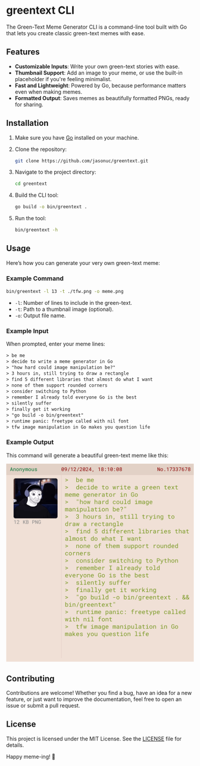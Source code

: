 # greentext CLI

The Green-Text Meme Generator CLI is a command-line tool built with Go that lets you create classic green-text memes with ease.

## Features

- **Customizable Inputs**: Write your own green-text stories with ease.
- **Thumbnail Support**: Add an image to your meme, or use the built-in placeholder if you're feeling minimalist.
- **Fast and Lightweight**: Powered by Go, because performance matters even when making memes.
- **Formatted Output**: Saves memes as beautifully formatted PNGs, ready for sharing.

## Installation

1. Make sure you have [Go](https://golang.org/dl/) installed on your machine.
2. Clone the repository:

   ```bash
   git clone https://github.com/jasonuc/greentext.git
   ```

3. Navigate to the project directory:

   ```bash
   cd greentext
   ```

4. Build the CLI tool:

   ```bash
   go build -o bin/greentext .
   ```

5. Run the tool:

   ```bash
   bin/greentext -h
   ```

## Usage

Here’s how you can generate your very own green-text meme:

### Example Command

```bash
bin/greentext -l 13 -t ./tfw.png -o meme.png
```

- `-l`: Number of lines to include in the green-text.
- `-t`: Path to a thumbnail image (optional).
- `-o`: Output file name.

### Example Input

When prompted, enter your meme lines:

```text
> be me
> decide to write a meme generator in Go
> "how hard could image manipulation be?"
> 3 hours in, still trying to draw a rectangle
> find 5 different libraries that almost do what I want
> none of them support rounded corners
> consider switching to Python
> remember I already told everyone Go is the best
> silently suffer
> finally get it working
> "go build -o bin/greentext"
> runtime panic: freetype called with nil font
> tfw image manipulation in Go makes you question life
```

### Example Output

This command will generate a beautiful green-text meme like this:

![Example Meme](example-meme.png)

## Contributing

Contributions are welcome! Whether you find a bug, have an idea for a new feature, or just want to improve the documentation, feel free to open an issue or submit a pull request.

## License

This project is licensed under the MIT License. See the [LICENSE](LICENSE) file for details.

Happy meme-ing! 🚀
